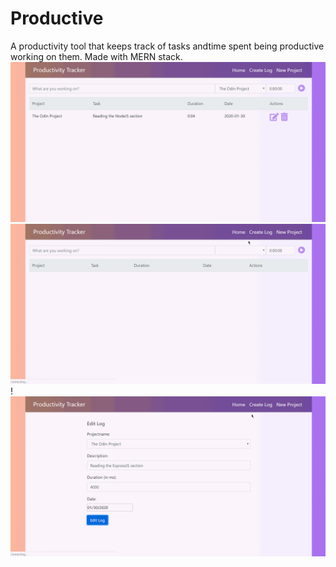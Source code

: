 # Productive
A productivity tool that keeps track of tasks andtime spent being productive working on them. Made with MERN stack.
![](1.jpg)
![](2.jpg)!
![](preview.jpg)

